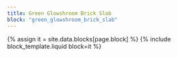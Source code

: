 ```yaml
---
title: Green Glowshroom Brick Slab
block: "green_glowshroom_brick_slab"
---
```


{% assign it = site.data.blocks[page.block] %}
{% include block_template.liquid block=it %}

